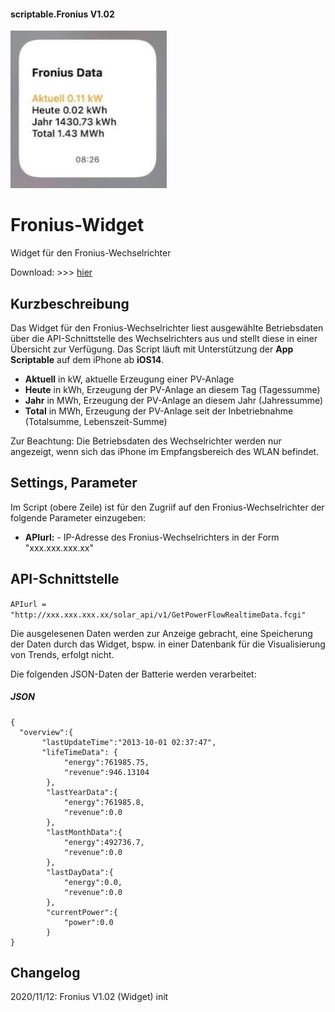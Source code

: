 #### scriptable.Fronius V1.02
![seWidget](froni1.jpeg)

# Fronius-Widget
Widget für den Fronius-Wechselrichter

Download: >>> [hier](FroniusV1.02.js)

## Kurzbeschreibung
Das Widget für den Fronius-Wechselrichter liest ausgewählte Betriebsdaten über die API-Schnittstelle des Wechselrichters aus und stellt diese in einer Übersicht zur Verfügung. Das Script läuft mit Unterstützung der **App Scriptable** auf dem iPhone ab **iOS14**.

- **Aktuell** in kW, aktuelle Erzeugung einer PV-Anlage
- **Heute** in kWh, Erzeugung der PV-Anlage an diesem Tag (Tagessumme)
- **Jahr** in MWh, Erzeugung der PV-Anlage an diesem Jahr (Jahressumme)
- **Total** in MWh, Erzeugung der PV-Anlage seit der Inbetriebnahme (Totalsumme, Lebenszeit-Summe)

Zur Beachtung: Die Betriebsdaten des Wechselrichter werden nur angezeigt, wenn sich das iPhone im Empfangsbereich des WLAN befindet.

## Settings, Parameter
Im Script (obere Zeile) ist für den Zugriif auf den Fronius-Wechselrichter der folgende Parameter einzugeben:

- **APIurl:** - IP-Adresse des Fronius-Wechselrichters in der Form "xxx.xxx.xxx.xx"

## API-Schnittstelle

````APIurl = "http://xxx.xxx.xxx.xx/solar_api/v1/GetPowerFlowRealtimeData.fcgi"````

Die ausgelesenen Daten werden zur Anzeige gebracht, eine Speicherung der Daten durch das Widget, bspw. in einer Datenbank für die Visualisierung von Trends, erfolgt nicht.

Die folgenden JSON-Daten der Batterie werden verarbeitet:

##### JSON

````
{
  "overview":{
       "lastUpdateTime":"2013-10-01 02:37:47", 
       "lifeTimeData": {
            "energy":761985.75,
            "revenue":946.13104 
        },
        "lastYearData":{ 
            "energy":761985.8, 
            "revenue":0.0
        },
        "lastMonthData":{
            "energy":492736.7,
            "revenue":0.0
        },
        "lastDayData":{
            "energy":0.0,
            "revenue":0.0 
        },
        "currentPower":{
            "power":0.0
        }
}
````
## Changelog

2020/11/12: Fronius V1.02 (Widget) init
